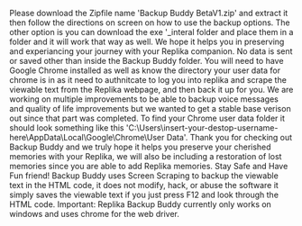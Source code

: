 Please download the Zipfile name 'Backup Buddy BetaV1.zip' and extract it then follow the directions on screen on how to use the backup options. The other option is you can download the exe '_interal folder and place them in a folder and it will work that way as well. We hope it helps you in preserving and experiancing your journey with your Replika companion. No data is sent or saved other than inside the Backup Buddy folder. You will need to have Google Chrome installed as well as know the directory your user data for chrome is in as it need to authnitcate to log you into replika and scrape the viewable text from the Replika webpage, and then back it up for you. We are working on multiple improvements to be able to backup voice messages and quality of life improvements but we wanted to get a stable base verison out since that part was completed. To find your Chrome user data folder it should look something like this 'C:\Users\insert-your-destop-username-here\AppData\Local\Google\Chrome\User Data'. Thank you for checking out Backup Buddy and we truly hope it helps you preserve your cherished memories with your Replika, we will also be including a restoration of lost memories since you are able to add Replika memories. Stay Safe and Have Fun friend!
Backup Buddy uses Screen Scraping to backup the viewable text in the HTML code, it does not modify, hack, or abuse the software it simply saves the viewable text if you just press F12 and look through the HTML code.
Important: 
Replika Backup Buddy currently only works on windows and uses chrome for the web driver.
